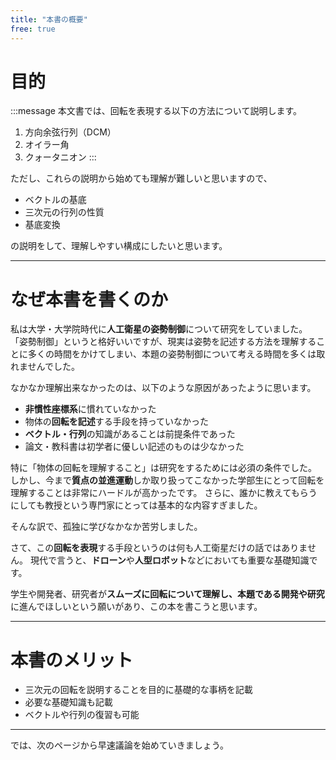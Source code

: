 ```yaml
---
title: "本書の概要"
free: true
---
```


# 目的
:::message
本文書では、回転を表現する以下の方法について説明します。
1. 方向余弦行列（DCM）
2. オイラー角
3. クォータニオン
:::

ただし、これらの説明から始めても理解が難しいと思いますので、
- ベクトルの基底
- 三次元の行列の性質
- 基底変換

の説明をして、理解しやすい構成にしたいと思います。

----

# なぜ本書を書くのか

私は大学・大学院時代に**人工衛星の姿勢制御**について研究をしていました。
「姿勢制御」というと格好いいですが、現実は姿勢を記述する方法を理解することに多くの時間をかけてしまい、本題の姿勢制御について考える時間を多くは取れませんでした。

なかなか理解出来なかったのは、以下のような原因があったように思います。
- **非慣性座標系**に慣れていなかった
- 物体の**回転を記述**する手段を持っていなかった
- **ベクトル・行列**の知識があることは前提条件であった
- 論文・教科書は初学者に優しい記述のものは少なかった

特に「物体の回転を理解すること」は研究をするためには必須の条件でした。
しかし、今まで**質点の並進運動**しか取り扱ってこなかった学部生にとって回転を理解することは非常にハードルが高かったです。
さらに、誰かに教えてもらうにしても教授という専門家にとっては基本的な内容すぎました。

そんな訳で、孤独に学びなかなか苦労しました。

さて、この**回転を表現**する手段というのは何も人工衛星だけの話ではありません。
現代で言うと、**ドローン**や**人型ロボット**などにおいても重要な基礎知識です。

学生や開発者、研究者が**スムーズに回転について理解し、本題である開発や研究**に進んでほしいという願いがあり、この本を書こうと思います。

----

# 本書のメリット
- 三次元の回転を説明することを目的に基礎的な事柄を記載
- 必要な基礎知識も記載
- ベクトルや行列の復習も可能

----

では、次のページから早速議論を始めていきましょう。